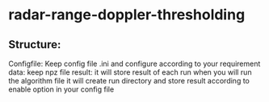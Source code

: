 # radar-range-doppler-thresholding

## Structure:
Configfile:
    Keep config file .ini and configure according to your requirement
data:
    keep npz file
result:
    it will store result of each run
    when you will run the algorithm file it will create run directory and store result according to enable option in your config file


    